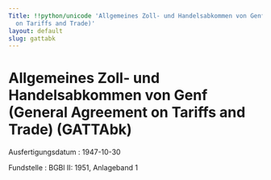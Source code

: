 ```yaml
---
Title: !!python/unicode 'Allgemeines Zoll- und Handelsabkommen von Genf (General Agreement
  on Tariffs and Trade)'
layout: default
slug: gattabk
---
```


# Allgemeines Zoll- und Handelsabkommen von Genf (General Agreement on Tariffs and Trade) (GATTAbk)

Ausfertigungsdatum
:   1947-10-30

Fundstelle
:   BGBl II: 1951, Anlageband 1

